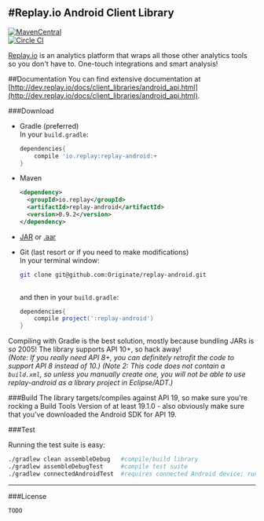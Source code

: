 #Replay.io Android Client Library
---
[![MavenCentral](https://maven-badges.herokuapp.com/maven-central/io.replay/replay-android/badge.svg?style=flat)](https://maven-badges.herokuapp.com/maven-central/io.replay/replay-android) <br>
[![Circle CI](https://circleci.com/gh/Originate/replay-android/tree/master.png?style=shield&circle-token=d9bbccb7db1bfaa58c304a8ac313aa2338f92423)](https://circleci.com/gh/Originate/replay-android/tree/master)


[Replay.io](http://replay.io) is an analytics platform that wraps all those other analytics tools so you don't have to. One-touch integrations and smart analysis!


##Documentation
You can find extensive documentation at [http://dev.replay.io/docs/client_libraries/android_api.html](http://dev.replay.io/docs/client_libraries/android_api.html).

###Download
- Gradle (preferred)<br>
	In your `build.gradle`:

	```gradle
    dependencies{
    	compile 'io.replay:replay-android:+
    }
    ```
- Maven

	```xml
    <dependency>
      <groupId>io.replay</groupId>
      <artifactId>replay-android</artifactId>
      <version>0.9.2</version>
	</dependency>
    ```
- [JAR](https://github.com/Originate/replay-android/releases) or [.aar](https://maven-badges.herokuapp.com/maven-central/io.replay/replay-android)
- Git (last resort or if you need to make modifications)<br>
    In your terminal window:

	```bash
	git clone git@github.com:Originate/replay-android.git
  		    
    ```
    and then in your `build.gradle`:

    ```gradle
	dependencies{
        compile project(':replay-android')
    }
    ```

Compiling with Gradle is the best solution, mostly because bundling JARs is *so* 2005! The library supports API 10+, so hack away!<br>
*(Note: If you really need API 8+, you can definitely retrofit the code to support API 8 instead of 10.)*
*(Note 2: This code does not contain a `build.xml`, so unless you manually create one, you will not be able to use replay-android as a library project in Eclipse/ADT.)*


###Build
The library targets/compiles against API 19, so make sure you're rocking a Build Tools Version of at least 19.1.0 - also obviously make sure that you've downloaded the Android SDK for API 19. 

###Test

Running the test suite is easy:
```bash
./gradlew clean assembleDebug   #compile/build library
./gradlew assembleDebugTest     #compile test suite
./gradlew connectedAndroidTest  #requires connected Android device; runs test suite
```

---

###License
```
TODO
```
